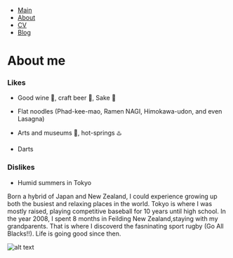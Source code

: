 * [Main](https://danyamamotoevans.github.io/Welcome/)
* [About](https://danyamamotoevans.github.io/Welcome/about)
* [CV](https://danyamamotoevans.github.io/Welcome/cv)
* [Blog](https://danyamamotoevans.github.io/Welcome/blog)

# About me

### Likes
* Good wine :wine_glass:, craft beer :beers:, Sake :sake: 
* Flat noodles (Phad-kee-mao, Ramen NAGI, Himokawa-udon, and even Lasagna)

* Arts and museums :office:, hot-springs :hotsprings:
* Darts

### Dislikes
* Humid summers in Tokyo 


Born a hybrid of Japan and New Zealand, I could experience growing up both the busiest and relaxing places in the world. Tokyo is where I was mostly raised, playing competitive baseball for 10 years until high school. In the year 2008, I spent 8 months in Feilding New Zealand,staying with my grandparents. That is where I discoverd the fasninating sport rugby (Go All Blacks!!). Life is going good since then.

![alt text](https://github.com/danyamamotoevans.github.io/welcome/IMG_7743.JPG "Me")
